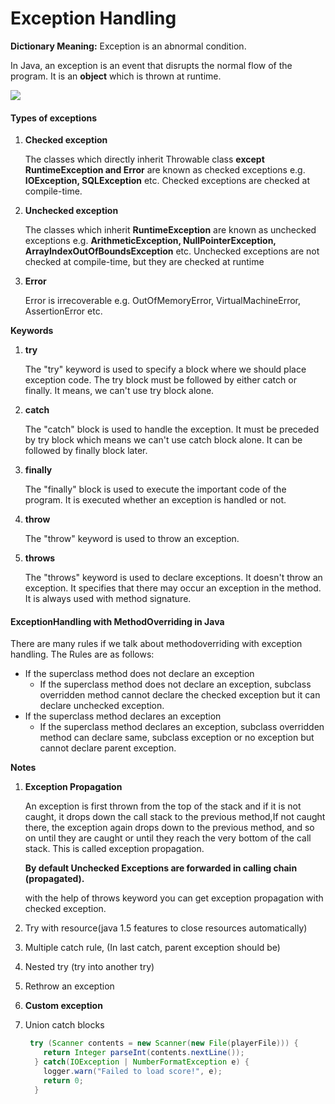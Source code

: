 # Exception Handling

**Dictionary Meaning:** Exception is an abnormal condition.

In Java, an exception is an event that disrupts the normal flow of the program. It is an **object** which is thrown at runtime.



![](D:\knowledge\content\java\exception\Exception.PNG)





#### Types of exceptions

1. **Checked exception**

   The classes which directly inherit Throwable class **except RuntimeException and Error** are known as checked exceptions e.g. **IOException, SQLException** etc. Checked exceptions are checked at compile-time.

2. **Unchecked exception**

   The classes which inherit **RuntimeException** are known as unchecked exceptions e.g. **ArithmeticException, NullPointerException, ArrayIndexOutOfBoundsException** etc. Unchecked exceptions are not checked at compile-time, but they are checked at runtime

3. **Error**

   Error is irrecoverable e.g. OutOfMemoryError, VirtualMachineError, AssertionError etc.

   

**Keywords**

1. **try**

   The "try" keyword is used to specify a block where we should place exception code. The try block must be followed by either catch or finally. It means, we can't use try block alone.

2. **catch**

   The "catch" block is used to handle the exception. It must be preceded by try block which means we can't use catch block alone. It can be followed by finally block later.

3. **finally**

   The "finally" block is used to execute the important code of the program. It is executed whether an exception is handled or not.

4. **throw**

   The "throw" keyword is used to throw an exception.

5. **throws**

   The "throws" keyword is used to declare exceptions. It doesn't throw an exception. It specifies that there may occur an exception in the method. It is always used with method signature.



#### **ExceptionHandling with MethodOverriding in Java**

There are many rules if we talk about methodoverriding with exception handling. The Rules are as follows:

- If the superclass method does not declare an exception
  - If the superclass method does not declare an exception, subclass overridden method cannot declare the checked exception but it can declare unchecked exception.
- If the superclass method declares an exception
  - If the superclass method declares an exception, subclass overridden method can declare same, subclass exception or no exception but cannot declare parent exception.



**Notes**

1. **Exception  Propagation**

   An exception is first thrown from the top of the stack and if it is not caught, it drops down the call stack to the previous method,If not caught there, the exception again drops down to the previous method, and so on until they are caught or until they reach the very bottom of the call stack. This is called exception propagation.

   **By default Unchecked Exceptions are forwarded in calling chain (propagated).**

   with the help of throws keyword you can get exception propagation with checked exception.

   

2. Try with resource(java 1.5 features to close resources automatically)

3. Multiple catch rule, (In last catch, parent exception should be) 

4. Nested try (try into another try)

5. Rethrow an exception

6. **Custom exception**

7. Union catch blocks

   ```java
    try (Scanner contents = new Scanner(new File(playerFile))) {
       return Integer parseInt(contents.nextLine());
     } catch(IOException | NumberFormatException e) {
       logger.warn("Failed to load score!", e);
       return 0;
     }
   ```


